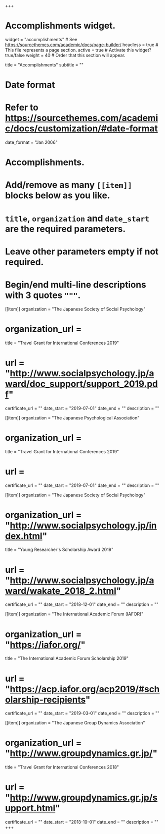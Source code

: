 +++
# Accomplishments widget.
widget = "accomplishments"  # See https://sourcethemes.com/academic/docs/page-builder/
headless = true  # This file represents a page section.
active = true  # Activate this widget? true/false
weight = 40  # Order that this section will appear.

title = "Accomplish&shy;ments"
subtitle = ""

# Date format
#   Refer to https://sourcethemes.com/academic/docs/customization/#date-format
date_format = "Jan 2006"

# Accomplishments.
#   Add/remove as many `[[item]]` blocks below as you like.
#   `title`, `organization` and `date_start` are the required parameters.
#   Leave other parameters empty if not required.
#   Begin/end multi-line descriptions with 3 quotes `"""`.

[[item]]
  organization = "The Japanese Society of Social Psychology"
  # organization_url = 
  title = "Travel Grant for International Conferences 2019"
  # url = "http://www.socialpsychology.jp/award/doc_support/support_2019.pdf"
  certificate_url = ""
  date_start = "2019-07-01"
  date_end = ""
  description = ""

[[item]]
  organization = "The Japanese Psychological Association"
  # organization_url = 
  title = "Travel Grant for International Conferences 2019"
  # url = 
  certificate_url = ""
  date_start = "2019-07-01"
  date_end = ""
  description = ""

[[item]]
  organization = "The Japanese Society of Social Psychology"
  # organization_url = "http://www.socialpsychology.jp/index.html"
  title = "Young Researcher's Scholarship Award 2019"
  # url = "http://www.socialpsychology.jp/award/wakate_2018_2.html"
  certificate_url = ""
  date_start = "2018-12-01"
  date_end = ""
  description = ""

[[item]]
  organization = "The International Academic Forum (IAFOR)"
  # organization_url = "https://iafor.org/"
  title = "The International Academic Forum Scholarship 2019"
  # url = "https://acp.iafor.org/acp2019/#scholarship-recipients"
  certificate_url = ""
  date_start = "2019-03-01"
  date_end = ""
  description = ""

[[item]]
  organization = "The Japanese Group Dynamics Association"
  # organization_url = "http://www.groupdynamics.gr.jp/"
  title = "Travel Grant for International Conferences 2018"
  # url = "http://www.groupdynamics.gr.jp/support.html"
  certificate_url = ""
  date_start = "2018-10-01"
  date_end = ""
  description = ""
+++
